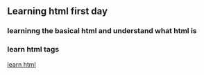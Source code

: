 ## Learning html first day 
### learninng the basical html and understand what html is
### learn html tags
[learn html](https://www.w3school.com.cn/html/index.asp)


